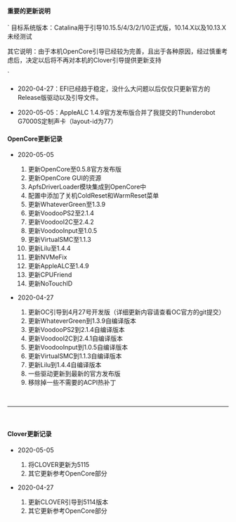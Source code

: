 #### 重要的更新说明
`
目标系统版本：Catalina用于引导10.15.5/4/3/2/1/0正式版，10.14.X以及10.13.X未经测试

其它说明：由于本机OpenCore引导已经较为完善，且出于各种原因，经过慎重考虑后，决定以后将不再对本机的Clover引导提供更新支持

`
- 2020-04-27：EFI已经趋于稳定，没什么大问题以后仅仅只更新官方的Release版驱动以及引导文件。

- 2020-05-05：AppleALC 1.4.9官方发布版合并了我提交的Thunderobot G7000S定制声卡（layout-id为77）

#### OpenCore更新记录

- 2020-05-05

    1. 更新OpenCore至0.5.8官方发布版
    2. 更新OpenCore GUI的资源
    3. ApfsDriverLoader模块集成到OpenCore中
    4. 配置中添加了关机ColdReset和WarmReset菜单
    5. 更新WhateverGreen至1.3.9
    6. 更新VoodooPS2至2.1.4
    7. 更新VoodooI2C至2.4.2
    8. 更新VoodooInput至1.0.5
    9. 更新VirtualSMC至1.1.3
    10. 更新Lilu至1.4.4
    11. 更新NVMeFix
    12. 更新AppleALC至1.4.9
    13. 更新CPUFriend
    14. 更新NoTouchID

- 2020-04-27

    1. 更新OC引导到4月27号开发版（详细更新内容请查看OC官方的git提交）
    2. 更新WhateverGreen到1.3.9自编译版本
    3. 更新VoodooPS2到2.1.4自编译版本
    4. 更新VoodooI2C到2.4.1自编译版本
    5. 更新VoodooInput到1.0.5自编译版本
    6. 更新VirtualSMC到1.1.3自编译版本
    7. 更新Lilu到1.4.4自编译版本
    8. 一些驱动更新到最新的官方发布版
    9. 移除掉一些不需要的ACPI热补丁

</br>

------------

</br>

#### Clover更新记录

- 2020-05-05

    1. 将CLOVER更新为5115
    2. 其它更新参考OpenCore部分

- 2020-04-27

    1. 更新CLOVER引导到5114版本
    2. 其它更新参考OpenCore部分